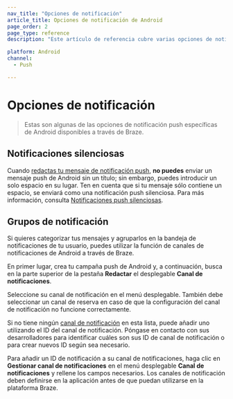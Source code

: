 ```yaml
---
nav_title: "Opciones de notificación"
article_title: Opciones de notificación de Android
page_order: 2
page_type: reference
description: "Este artículo de referencia cubre varias opciones de notificación de Android y cómo utilizarlas mejor en las campañas Braze."

platform: Android
channel:
  - Push

---
```


# Opciones de notificación

> Estas son algunas de las opciones de notificación push específicas de Android disponibles a través de Braze.

## Notificaciones silenciosas

Cuando [redactas tu mensaje de notificación push]({{site.baseurl}}/user_guide/message_building_by_channel/push/creating_a_push_message/?tab=android#step-4-compose-your-push-message), **no puedes** enviar un mensaje push de Android sin un título; sin embargo, puedes introducir un solo espacio en su lugar. Ten en cuenta que si tu mensaje sólo contiene un espacio, se enviará como una notificación push silenciosa. Para más información, consulta [Notificaciones push silenciosas]({{site.baseurl}}/developer_guide/push_notifications/silent/?sdktab=android).

## Grupos de notificación

Si quieres categorizar tus mensajes y agruparlos en la bandeja de notificaciones de tu usuario, puedes utilizar la función de canales de notificaciones de Android a través de Braze.

En primer lugar, crea tu campaña push de Android y, a continuación, busca en la parte superior de la pestaña **Redactar** el desplegable **Canal de notificaciones**.



Seleccione su canal de notificación en el menú desplegable. También debe seleccionar un canal de reserva en caso de que la configuración del canal de notificación no funcione correctamente.

Si no tiene ningún [canal de notificación]({{site.baseurl}}/user_guide/message_building_by_channel/push/android/notification_channels/) en esta lista, puede añadir uno utilizando el ID del canal de notificación. Póngase en contacto con sus desarrolladores para identificar cuáles son sus ID de canal de notificación o para crear nuevos ID según sea necesario. 

Para añadir un ID de notificación a su canal de notificaciones, haga clic en **Gestionar canal de notificaciones** en el menú desplegable **Canal de notificaciones** y rellene los campos necesarios. Los canales de notificación deben definirse en la aplicación antes de que puedan utilizarse en la plataforma Braze.




